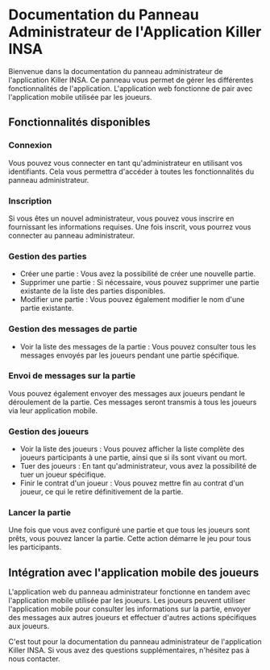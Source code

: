 # Documentation du Panneau Administrateur de l'Application Killer INSA

Bienvenue dans la documentation du panneau administrateur de l'application Killer INSA. Ce panneau vous permet de gérer les différentes fonctionnalités de l'application. L'application web fonctionne de pair avec l'application mobile utilisée par les joueurs.

## Fonctionnalités disponibles

### Connexion
Vous pouvez vous connecter en tant qu'administrateur en utilisant vos identifiants. Cela vous permettra d'accéder à toutes les fonctionnalités du panneau administrateur.

### Inscription
Si vous êtes un nouvel administrateur, vous pouvez vous inscrire en fournissant les informations requises. Une fois inscrit, vous pourrez vous connecter au panneau administrateur.

### Gestion des parties 
- Créer une partie : Vous avez la possibilité de créer une nouvelle partie.
- Supprimer une partie : Si nécessaire, vous pouvez supprimer une partie existante de la liste des parties disponibles.
- Modifier une partie : Vous pouvez également modifier le nom d'une partie existante.

### Gestion des messages de partie
- Voir la liste des messages de la partie : Vous pouvez consulter tous les messages envoyés par les joueurs pendant une partie spécifique.

### Envoi de messages sur la partie
Vous pouvez également envoyer des messages aux joueurs pendant le déroulement de la partie. Ces messages seront transmis à tous les joueurs via leur application mobile.


### Gestion des joueurs
- Voir la liste des joueurs : Vous pouvez afficher la liste complète des joueurs participants à une partie, ainsi que si ils sont vivant ou mort.
- Tuer des joueurs : En tant qu'administrateur, vous avez la possibilité de tuer un joueur spécifique.
- Finir le contrat d'un joueur : Vous pouvez mettre fin au contrat d'un joueur, ce qui le retire définitivement de la partie.

### Lancer la partie
Une fois que vous avez configuré une partie et que tous les joueurs sont prêts, vous pouvez lancer la partie. Cette action démarre le jeu pour tous les participants.


## Intégration avec l'application mobile des joueurs
L'application web du panneau administrateur fonctionne en tandem avec l'application mobile utilisée par les joueurs. Les joueurs peuvent utiliser l'application mobile pour consulter les informations sur la partie, envoyer des messages aux autres joueurs et effectuer d'autres actions spécifiques aux joueurs.

C'est tout pour la documentation du panneau administrateur de l'application Killer INSA. Si vous avez des questions supplémentaires, n'hésitez pas à nous contacter.

